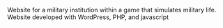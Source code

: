 Website for a military institution within a game that simulates military life. Website developed with WordPress, PHP, and javascript
